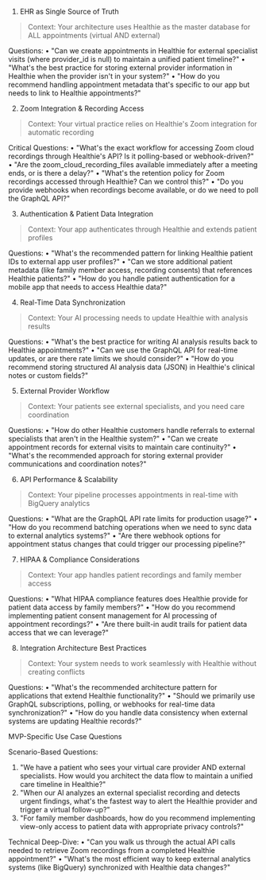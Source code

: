 1. EHR as Single Source of Truth
> Context: Your architecture uses Healthie as the master database for ALL appointments (virtual AND external)

Questions:
•  "Can we create appointments in Healthie for external specialist visits (where provider_id is null) to maintain a unified patient timeline?"
•  "What's the best practice for storing external provider information in Healthie when the provider isn't in your system?"
•  "How do you recommend handling appointment metadata that's specific to our app but needs to link to Healthie appointments?"

2. Zoom Integration & Recording Access
> Context: Your virtual practice relies on Healthie's Zoom integration for automatic recording

Critical Questions:
•  "What's the exact workflow for accessing Zoom cloud recordings through Healthie's API? Is it polling-based or webhook-driven?"
•  "Are the zoom_cloud_recording_files available immediately after a meeting ends, or is there a delay?"
•  "What's the retention policy for Zoom recordings accessed through Healthie? Can we control this?"
•  "Do you provide webhooks when recordings become available, or do we need to poll the GraphQL API?"

3. Authentication & Patient Data Integration
> Context: Your app authenticates through Healthie and extends patient profiles

Questions:
•  "What's the recommended pattern for linking Healthie patient IDs to external app user profiles?"
•  "Can we store additional patient metadata (like family member access, recording consents) that references Healthie patients?"
•  "How do you handle patient authentication for a mobile app that needs to access Healthie data?"

4. Real-Time Data Synchronization
> Context: Your AI processing needs to update Healthie with analysis results

Questions:
•  "What's the best practice for writing AI analysis results back to Healthie appointments?"
•  "Can we use the GraphQL API for real-time updates, or are there rate limits we should consider?"
•  "How do you recommend storing structured AI analysis data (JSON) in Healthie's clinical notes or custom fields?"

5. External Provider Workflow
> Context: Your patients see external specialists, and you need care coordination

Questions:
•  "How do other Healthie customers handle referrals to external specialists that aren't in the Healthie system?"
•  "Can we create appointment records for external visits to maintain care continuity?"
•  "What's the recommended approach for storing external provider communications and coordination notes?"

6. API Performance & Scalability
> Context: Your pipeline processes appointments in real-time with BigQuery analytics

Questions:
•  "What are the GraphQL API rate limits for production usage?"
•  "How do you recommend batching operations when we need to sync data to external analytics systems?"
•  "Are there webhook options for appointment status changes that could trigger our processing pipeline?"

7. HIPAA & Compliance Considerations
> Context: Your app handles patient recordings and family member access

Questions:
•  "What HIPAA compliance features does Healthie provide for patient data access by family members?"
•  "How do you recommend implementing patient consent management for AI processing of appointment recordings?"
•  "Are there built-in audit trails for patient data access that we can leverage?"

8. Integration Architecture Best Practices
> Context: Your system needs to work seamlessly with Healthie without creating conflicts

Questions:
•  "What's the recommended architecture pattern for applications that extend Healthie functionality?"
•  "Should we primarily use GraphQL subscriptions, polling, or webhooks for real-time data synchronization?"
•  "How do you handle data consistency when external systems are updating Healthie records?"

MVP-Specific Use Case Questions

Scenario-Based Questions:
1. "We have a patient who sees your virtual care provider AND external specialists. How would you architect the data flow to maintain a unified care timeline in Healthie?"
2. "When our AI analyzes an external specialist recording and detects urgent findings, what's the fastest way to alert the Healthie provider and trigger a virtual follow-up?"
3. "For family member dashboards, how do you recommend implementing view-only access to patient data with appropriate privacy controls?"

Technical Deep-Dive:
•  "Can you walk us through the actual API calls needed to retrieve Zoom recordings from a completed Healthie appointment?"
•  "What's the most efficient way to keep external analytics systems (like BigQuery) synchronized with Healthie data changes?"